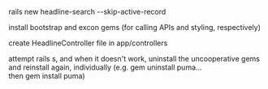rails new headline-search --skip-active-record

install bootstrap and excon gems (for calling APIs and styling, respectively)

create HeadlineController file in app/controllers

attempt rails s, and when it doesn't work, uninstall the uncooperative gems  
and reinstall again, individually (e.g. gem uninstall puma...   
then gem install puma)
